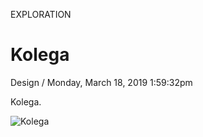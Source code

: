 <p class="type">EXPLORATION</p>

# Kolega

<p class="meta">Design  /  Monday, March 18, 2019 1:59:32pm</p>

Kolega.

![Kolega](https://farooq-agent.web.app/assets/images/works/large/kolega.jpg)
